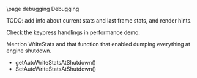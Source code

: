 \page debugging Debugging

TODO: add info about current stats and last frame stats, and render hints.

Check the keypress handlings in performance demo.

Mention WriteStats and that function that enabled dumping everything at engine shutdown.
- getAutoWriteStatsAtShutdown()
- SetAutoWriteStatsAtShutdown()